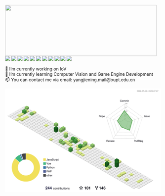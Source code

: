 <p>
  <img align="left" width="490" height="165" src="https://github-readme-stats.vercel.app/api?username=pisces365&show_icons=true&hide_border=false&line_height=20&title_color=f69673&icon_color=1b93c9&show_owner=true"/>
  <p>
    <img src="https://img.shields.io/badge/-Visual%20Studio%20Code-23A9F2?style=flat-square&logo=Visual%20Studio%20Code&logoColor=white"/>
    <img src="https://img.shields.io/badge/-Github-181717?style=flat-square&logo=GitHub&logoColor=white"/>
    <img src="https://img.shields.io/badge/-Git-F44D27?style=flat-square&logo=Git&logoColor=white"/>
    <img src="https://img.shields.io/badge/-NPM-CB3837?style=flat-square&logo=NPM&logoColor=white"/>
    <img src="https://img.shields.io/badge/-MySQL-F29111?style=flat-square&logo=MySQL&logoColor=white"/>
    <img src="https://img.shields.io/badge/-Vue.js-42B883?style=flat-square&logo=Vue.js&logoColor=white"/>
    <img src="https://img.shields.io/badge/-HTML5-E34F26?style=flat-square&logo=HTML5&logoColor=white"/>
    <img src="https://img.shields.io/badge/-CSS3-1572B6?style=flat-square&logo=CSS3&logoColor=white"/>
    <img src="https://img.shields.io/badge/-Google%20Cloud-4285F4?style=flat-square&logo=Google%20Cloud&logoColor=white"/>
    <img src="https://img.shields.io/badge/-.NET-512BD4?style=flat-square&logo=dotnet&logoColor=white"/>
    <img src="https://img.shields.io/badge/-Adobe-DA1F26?style=flat-square&logo=Adobe&logoColor=white"/>
  </p>
</p>

<p>
  🔭 I’m currently working on IoV </br>
  🌱 I’m currently learning Computer Vision and Game Engine Development</br>
  📫 You can contact me via email: yangjiening.mail@bupt.edu.cn</br>
</p>


![](./profile-3d-contrib/profile-green-animate.svg)

